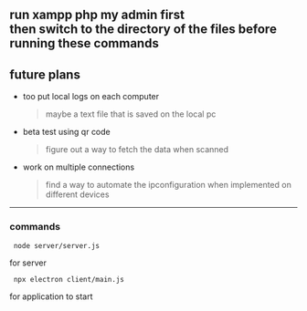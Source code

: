 run xampp php my admin first\
then switch to the directory of the files before running these commands 
---
## future plans
 - too put local logs on each computer
    > maybe a text file that is saved on the local pc
 - beta test using qr code
    > figure out a way to fetch the data when scanned
 - work on multiple connections
    > find a way to automate the ipconfiguration when implemented on different devices


---
### commands
     node server/server.js
for server

     npx electron client/main.js
for application to start
